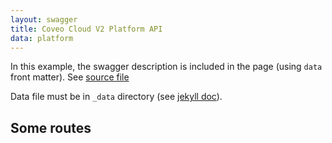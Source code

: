 ```yaml
---
layout: swagger
title: Coveo Cloud V2 Platform API
data: platform
---
```


In this example, the swagger description is included in the page (using `data` front
matter). See [source file](https://raw.githubusercontent.com/jexhson/jekyll-swagger/gh-pages/_data/fruits.yml)

Data file must be in `_data` directory (see [jekyll doc](http://jekyllrb.com/docs/datafiles/)).

## Some routes
